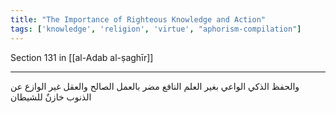 ```yaml
---
title: "The Importance of Righteous Knowledge and Action"
tags: ['knowledge', 'religion', 'virtue', "aphorism-compilation"]
---
```


 Section 131 in [[al-Adab al-ṣaghīr]]

---
والحفظ الذكي الواعي بغير العلم النافع مضر بالعمل الصالح والعقل غير الوازع عن الذنوب خازنٌ للشيطان
